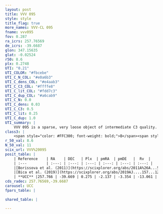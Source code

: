 ```yaml
---
layout: post
title: VVV 095
style: style
title_flag: true
more_names: VVV-CL 095
fname: vvv095
fov: 0.287
ra_icrs: 257.76569
de_icrs: -39.6687
glon: 347.15635
glat: -0.02524
r50: 8.6
plx: 0.2748
UTI: "0.21"
UTI_COLOR: "#fbcebe"
UTI_C_N_COL: "#e0a6b3"
UTI_C_dens_COL: "#e4aab3"
UTI_C_C3_COL: "#ffffe8"
UTI_C_lit_COL: "#fdd7c3"
UTI_C_dup_COL: "#a6cab9"
UTI_C_N: 0.0
UTI_C_dens: 0.03
UTI_C_C3: 0.5
UTI_C_lit: 0.25
UTI_C_dup: 1.0
UTI_summary: |
    VVV 095 is a sparse, very loose object of intermediate C3 quality. It is poorly studied in the literature, with no articles listed in the last 6 years.<br><br><span style="color: #99180f; font-weight: bold;">Warning: </span>contains less than 25 stars with <i>P>0.5</i> estimated.
class3: |
    <span style="color: #FFC300; font-weight: bold;">B</span><span style="color: #FFC300; font-weight: bold;">B</span>
r_50_val: 8.6
N_50_val: 11
scix_url: VVV%20095
posit_table: |
    | Reference    | RA    | DEC   | Plx  | pmRA  | pmDE   |  Rv  |
    | :---         | :---: | :---: | :---: | :---: | :---: | :---: |
    |[Borissova et al. (2011)](https://scixplorer.org/abs/2011A%26A...532A.131B) | 257.729 | -39.697 | -- | -- | -- | -- |
    |[Bica et al. (2019)](https://scixplorer.org/abs/2019AJ....157...12B) | 257.726 | -39.692 | -- | -- | -- | -- |
    | **UCC** |257.766 | -39.669 | 0.275 | -2.137 | -3.354 | -13.061 | 
cds_radec: 257.76569,-39.6687
carousel: UCC
fpars_table: |
    
shared_table: |
    
---
```

